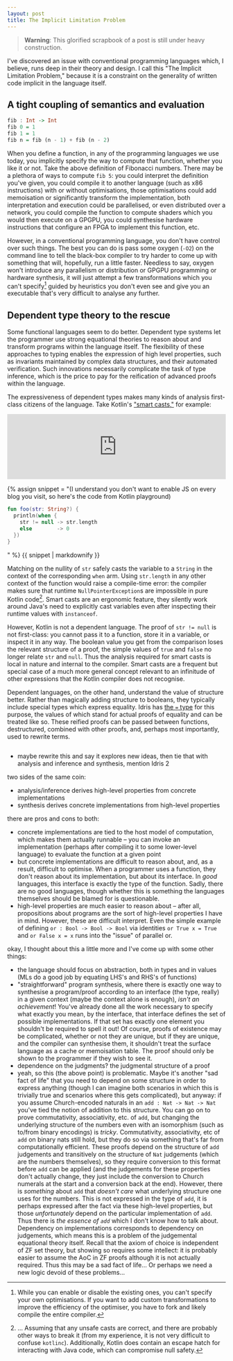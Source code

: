 ```yaml
---
layout: post
title: The Implicit Limitation Problem
---
```


> **Warning**: This glorified scrapbook of a post is still under heavy
> construction.

I've discovered an issue with conventional programming languages which, I
believe, runs deep in their theory and design. I call this "The Implicit
Limitation Problem," because it is a constraint on the generality of written
code implicit in the language itself.

## A tight coupling of semantics and evaluation

```haskell
fib : Int -> Int
fib 0 = 1
fib 1 = 1
fib n = fib (n - 1) + fib (n - 2)
```
When you define a function, in any of the programming languages we use today,
you implicitly specify the way to compute that function, whether you like it or
not.  Take the above definition of Fibonacci numbers. There may be a plethora of
ways to compute `fib 5`: you could interpret the definition you've given, you
could compile it to another language (such as x86 instructions) with or without
optimisations, those optimisations could add memoisation or significantly
transform the implementation, both interpretation and execution could be
parallelised, or even distributed over a network, you could compile the function
to compute shaders which you would then execute on a GPGPU, you could synthesise
hardware instructions that configure an FPGA to implement this function, etc.

However, in a conventional programming language, you don't have control over
such things. The best you can do is pass some oxygen (`-O2`) on the command line
to tell the black-box compiler to try harder to come up with something that
will, hopefully, run a little faster.  Needless to say, oxygen won't introduce
any parallelism or distribution or GPGPU programming or hardware synthesis, it
will just attempt a few transformations which you can't
specify[^enable-disable-but-not-add] guided by heuristics you don't even see and
give you an executable that's very difficult to analyse any further.

## Dependent type theory to the rescue
Some functional languages seem to do better. Dependent type systems let the
programmer use strong equational theories to reason about and transform
programs within the language itself. The flexibility of these approaches to
typing enables the expression of high level properties, such as invariants
maintained by complex data structures, and their automated verification. Such
innovations necessarily complicate the task of type inference, which is the
price to pay for the reification of advanced proofs within the language.

The expressiveness of dependent types makes many kinds of analysis first-class
citizens of the language. Take Kotlin's ["smart
casts,"](https://kotlinlang.org/docs/reference/typecasts.html#smart-casts) for
example:

<iframe style="width: 100%; border: none"
src="https://pl.kotl.in/P9mBHkIFO?theme=darcula&from=7&to=12"></iframe>

<noscript>

{% assign snippet = "(I understand you don't want to enable JS on every blog
you visit, so here's the code from Kotlin playground)
```kotlin
fun foo(str: String?) {
  println(when {
    str != null -> str.length
    else        -> 0
  })
}
```
" %}
{{ snippet | markdownify }}

</noscript>

Matching on the nullity of `str` safely casts the variable to a `String` in the
context of the corresponding `when` arm. Using `str.length` in any other
context of the function would raise a compile-time error: the compiler makes
sure that runtime `NullPointerException`s are impossible in pure Kotlin
code[^kotlin-npe]. Smart casts are an ergonomic feature, they silently work
around Java's need to explicitly cast variables even after inspecting their
runtime values with `instanceof`.

However, Kotlin is not a dependent language. The proof of `str != null` is not
first-class: you cannot pass it to a function, store it in a variable, or
inspect it in any way. The boolean value you get from the comparison loses the
relevant structure of a proof, the simple values of `true` and `false` no
longer relate `str` and `null`. Thus the analysis required for smart casts is
local in nature and internal to the compiler. Smart casts are a frequent but
special case of a much more general concept relevant to an infinitude of other
expressions that the Kotlin compiler does not recognise.

Dependent languages, on the other hand, understand the value of structure
better. Rather than magically adding structure to booleans, they typically
include special types which express equality. Idris has [the `=`
type](http://docs.idris-lang.org/en/latest/tutorial/theorems.html) for this
purpose, the values of which stand for actual proofs of equality and can be
treated like so. These reified proofs can be passed between functions,
destructured, combined with other proofs, and, perhaps most importantly, used
to rewrite terms.

```haskell

```

- maybe rewrite this and say it explores new ideas, then tie that with analysis
  and inference and synthesis, mention Idris 2

<!-- TODO -->

two sides of the same coin:
- analysis/inference derives high-level properties from concrete implementations
- synthesis derives concrete implementations from high-level properties

there are pros and cons to both:
- concrete implementations are tied to the host model of computation, which
  makes them actually runnable – you can invoke an implementation (perhaps after
  compiling it to some lower-level language) to evaluate the function at a given
  point
- but concrete implementations are difficult to reason about, and, as a result,
  difficult to optimise. When a programmer uses a function, they don't reason
  about its implementation, but about its interface. In _good_ languages, this
  interface is exactly the type of the function. Sadly, there are no good
  languages, though whether this is something the languages themselves should be
  blamed for is questionable.
- high-level properties are much easier to reason about – after all,
  propositions about programs are the sort of high-level properties I have in
  mind. However, these are difficult interpret. Even the simple example of
  defining `or : Bool -> Bool -> Bool` via identities `or True x = True` and `or
  False x = x` runs into the "issue" of parallel or.


okay, I thought about this a little more and I've come up with some other
things:
- the language should focus on abstraction, both in types and in values (MLs do
  a good job by equating LHS's and RHS's of functions)
- "straightforward" program synthesis, where there is exactly one way to
  synthesise a program/proof according to an interface (the type, really) in a
  given context (maybe the context alone is enough), _isn't an achievement_!
  You've already done all the work necessary to specify what exactly you mean,
  by the interface, that interface defines the set of possible implementations.
  If that set has exactly one element you shouldn't be required to spell it out!
  Of course, proofs of existence may be complicated, whether or not they are
  unique, but if they are unique, and the compiler can synthesise them, it
  shouldn't treat the surface language as a cache or memoisation table. The
  proof should only be shown to the programmer if they wish to see it.
- dependence on the judgments? the judgmental structure of a proof
- yeah, so this (the above point) is problematic. Maybe it's another "sad fact
  of life" that you need to depend on some structure in order to express
  anything (though I can imagine both scenarios in which this is trivially true
  and scenarios where this gets complicated), but anyway: if you assume
  Church-encoded naturals in an `add : Nat -> Nat -> Nat` you've tied the notion
  of addition to this structure. You can go on to prove commutativity,
  associativity, etc. of `add`, but changing the underlying structure of the
  numbers even with an isomorphism (such as to/from binary encodings) is
  _tricky_. Commutativity, associativity, etc of `add` on binary nats still
  hold, but they do so via something that's far from computationally efficient.
  These proofs depend on the structure of `add` judgements and transitively on
  the structure of `Nat` judgements (which are the numbers themselves), so they
  require conversion to this format before `add` can be applied (and the
  judgements for these properties don't actually change, they just include the
  conversion to Church numerals at the start and a conversion back at the end).
  However, there is _something_ about `add` that _doesn't care_ what underlying
  structure one uses for the numbers. This is not expressed in the type of
  `add`, it is perhaps expressed after the fact via these high-level properties,
  but those _unfortunately_ depend on the particular implementation of `add`.
  Thus there is _the essence of `add`_ which I don't know how to talk about.
  Dependency on implementations corresponds to dependency on judgements, which
  means this is a problem of the judgemental equational theory itself. Recall
  that the axiom of choice is independent of ZF set theory, but showing so
  requires some intellect: it is probably easier to assume the AoC in ZF proofs
  although it is not actually required. Thus this may be a sad fact of life...
  Or perhaps we need a new logic devoid of these problems...


<!-- except maybe for subsets of proof languages like Agda, since these languages still include ways to sidestep vital components of the compiler such as termination checking. -->



[^enable-disable-but-not-add]: While you can enable or disable the existing
    ones, you can't specify your own optimisations. If you want to add custom
    transformations to improve the efficiency of the optimiser, you have to fork
    and likely compile the entire compiler.

[^kotlin-npe]: … Assuming that any unsafe casts are correct, and there
    are probably other ways to break it (from my experience, it is not very
    difficult to confuse `kotlinc`). Additionally, Kotlin does contain an escape
    hatch for interacting with Java code, which can compromise null safety.
